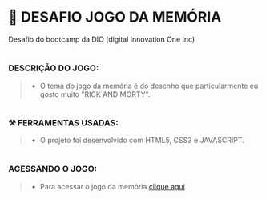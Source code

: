 # :pushpin: DESAFIO JOGO DA MEMÓRIA
Desafio do bootcamp da DIO (digital Innovation One Inc)
#

### DESCRIÇÃO DO JOGO:
> - O tema do jogo da memória é do desenho que particularmente eu gosto muito "RICK AND MORTY".
#
### ⚒️ FERRAMENTAS USADAS:
> - O projeto foi desenvolvido com HTML5, CSS3 e JAVASCRIPT.
#
### ACESSANDO O JOGO:
> - Para acessar o jogo da memória [clique aqui](https://haparada9.github.io/desafio_jogo_da_memoria/)
